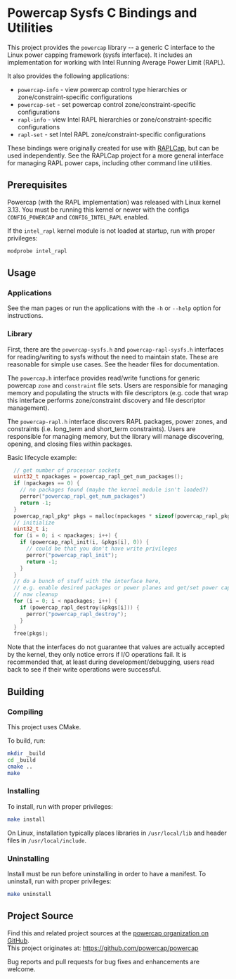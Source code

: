 # Powercap Sysfs C Bindings and Utilities

This project provides the `powercap` library -- a generic C interface to the Linux power capping framework (sysfs interface).
It includes an implementation for working with Intel Running Average Power Limit (RAPL).

It also provides the following applications:

* `powercap-info` - view powercap control type hierarchies or zone/constraint-specific configurations
* `powercap-set` - set powercap control zone/constraint-specific configurations
* `rapl-info` - view Intel RAPL hierarchies or zone/constraint-specific configurations
* `rapl-set` - set Intel RAPL zone/constraint-specific configurations

These bindings were originally created for use with [RAPLCap](https://github.com/powercap/raplcap), but can be used independently.
See the RAPLCap project for a more general interface for managing RAPL power caps, including other command line utilities.

## Prerequisites

Powercap (with the RAPL implementation) was released with Linux kernel 3.13.
You must be running this kernel or newer with the configs `CONFIG_POWERCAP` and `CONFIG_INTEL_RAPL` enabled.

If the `intel_rapl` kernel module is not loaded at startup, run with proper privileges:

```sh
modprobe intel_rapl
```


## Usage

### Applications

See the man pages or run the applications with the `-h` or `--help` option for instructions.

### Library

First, there are the `powercap-sysfs.h` and `powercap-rapl-sysfs.h` interfaces for reading/writing to sysfs without the need to maintain state.
These are reasonable for simple use cases.
See the header files for documentation.

The `powercap.h` interface provides read/write functions for generic powercap `zone` and `constraint` file sets.
Users are responsible for managing memory and populating the structs with file descriptors (e.g. code that wrap this interface performs zone/constraint discovery and file descriptor management).

The `powercap-rapl.h` interface discovers RAPL packages, power zones, and constraints (i.e. long\_term and short\_term constraints).
Users are responsible for managing memory, but the library will manage discovering, opening, and closing files within packages.

Basic lifecycle example:

```C
  // get number of processor sockets
  uint32_t npackages = powercap_rapl_get_num_packages();
  if (npackages == 0) {
    // no packages found (maybe the kernel module isn't loaded?)
    perror("powercap_rapl_get_num_packages")
    return -1;
  }
  powercap_rapl_pkg* pkgs = malloc(npackages * sizeof(powercap_rapl_pkg));
  // initialize
  uint32_t i;
  for (i = 0; i < npackages; i++) {
    if (powercap_rapl_init(i, &pkgs[i], 0)) {
      // could be that you don't have write privileges
      perror("powercap_rapl_init");
      return -1;
    }
  }
  // do a bunch of stuff with the interface here,
  // e.g. enable desired packages or power planes and get/set power caps...
  // now cleanup
  for (i = 0; i < npackages; i++) {
    if (powercap_rapl_destroy(&pkgs[i])) {
      perror("powercap_rapl_destroy");
    }
  }
  free(pkgs);
```

Note that the interfaces do not guarantee that values are actually accepted by the kernel, they only notice errors if I/O operations fail.
It is recommended that, at least during development/debugging, users read back to see if their write operations were successful.


## Building

### Compiling

This project uses CMake.

To build, run:

``` sh
mkdir _build
cd _build
cmake ..
make
```


### Installing

To install, run with proper privileges:

``` sh
make install
```

On Linux, installation typically places libraries in `/usr/local/lib` and
header files in `/usr/local/include`.

### Uninstalling

Install must be run before uninstalling in order to have a manifest.
To uninstall, run with proper privileges:

``` sh
make uninstall
```


## Project Source

Find this and related project sources at the [powercap organization on GitHub](https://github.com/powercap).  
This project originates at: https://github.com/powercap/powercap

Bug reports and pull requests for bug fixes and enhancements are welcome.
